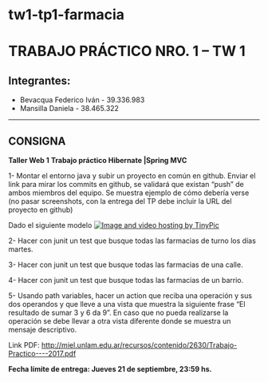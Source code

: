 # tw1-tp1-farmacia

# TRABAJO PRÁCTICO NRO. 1 – TW 1

## Integrantes:

 - Bevacqua Federico Iván - 39.336.983
 - Mansilla Daniela - 38.465.322

----------

**CONSIGNA**
------------

**Taller​ ​Web​ ​1**
**Trabajo​ ​práctico​ ​Hibernate​ ​|​ ​Spring​ ​MVC**

1- Montar el entorno java y subir un proyecto en común en github. Enviar el link para mirar los commits en
github, se validará que existan “push” de ambos miembros del equipo.
Se muestra ejemplo de cómo debería verse (no pasar screenshots, con la entrega del TP debe incluir la URL del
proyecto en github)

Dado el siguiente modelo
<a href="http://es.tinypic.com?ref=2liebk0" target="_blank"><img src="http://i67.tinypic.com/2liebk0.png" border="0" alt="Image and video hosting by TinyPic"></a>

2- Hacer con junit un test que busque todas las farmacias de turno los días martes.

3- Hacer con junit un test que busque todas las farmacias de una calle.

4- Hacer con junit un test que busque todas las farmacias de un barrio.

5- Usando path variables, hacer un action que reciba una operación y sus dos operandos y que lleve a una vista
que muestra la siguiente frase “El resultado de sumar 3 y 6 da 9”. En caso que no pueda realizarse la operación
se debe llevar a otra vista diferente donde se muestra un mensaje descriptivo.

Link PDF: http://miel.unlam.edu.ar/recursos/contenido/2630/Trabajo-Practico----2017.pdf

**Fecha límite de entrega: Jueves 21 de septiembre, 23:59 hs.**